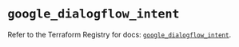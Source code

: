 # `google_dialogflow_intent`

Refer to the Terraform Registry for docs: [`google_dialogflow_intent`](https://registry.terraform.io/providers/hashicorp/google-beta/5.28.0/docs/resources/google_dialogflow_intent).
